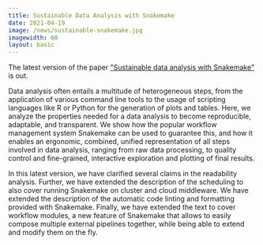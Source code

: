 ```yaml
---
title: Sustainable Data Analysis with Snakemake
date: 2021-04-19
image: /news/sustainable-snakemake.jpg
imagewidth: 60
layout: basic
---
```

The latest version of the paper ["Sustainable data analysis with Snakemake"](https://pubmed.ncbi.nlm.nih.gov/34035898/) is out.

Data analysis often entails a multitude of heterogeneous steps, from the application of various command line tools to the usage of scripting languages like R or Python for the generation of plots and tables. Here, we analyze the properties needed for a data analysis to become reproducible, adaptable, and transparent. We show how the popular workflow management system Snakemake can be used to guarantee this, and how it enables an ergonomic, combined, unified representation of all steps involved in data analysis, ranging from raw data processing, to quality control and fine-grained, interactive exploration and plotting of final results.

In this latest version, we have clarified several claims in the readability analysis. Further, we have extended the description of the scheduling to also cover running Snakemake on cluster and cloud middleware. We have extended the description of the automatic code linting and formatting provided with Snakemake. Finally, we have extended the text to cover workflow modules, a new feature of Snakemake that allows to easily compose multiple external pipelines together, while being able to extend and modify them on the fly.

